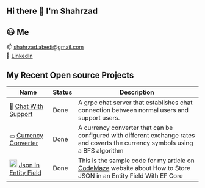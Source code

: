  Hi there 👋 I'm Shahrzad
---
:smiley: Me
---
:mailbox: shahrzad.abedi@gmail.com   
:link: [LinkedIn](https://www.linkedin.com/in/shahrzad-abedi/)   

My Recent Open source Projects   
---
| Name           | Status       | Description                         |
|----------------|--------------|-------------------------------------|
| :speech_balloon: [Chat With Support](https://github.com/shahrzadabedi/ShAbedi.ChatWithSupport)    | Done       | A grpc chat server that establishes chat connection between normal users and support users. |
| :euro: [Currency Converter](https://github.com/shahrzadabedi/CurrencyConverter)    | Done  | A currency converter that can be configured with different exchange rates and coverts the currency symbols using a BFS algorithm |
| <img src="https://avatars.githubusercontent.com/u/29179238?v=4" width="20" height="20"> [Json In Entity Field](https://github.com/shahrzadabedi/CodeMazeGuides/tree/main/dotnet-efcore/EFCoreJsonInEntityField)  | Done    | This is the sample code for my article on [CodeMaze](https://code-maze.com/efcore-store-json-in-an-entity-field/) website about How to Store JSON in an Entity Field With EF Core  |

<!--
**shahrzadabedi/shahrzadabedi** is a ✨ _special_ ✨ repository because its `README.md` (this file) appears on your GitHub profile.

Here are some ideas to get you started:

- 🔭 I’m currently working on ...
- 🌱 I’m currently learning ...
- 👯 I’m looking to collaborate on freelance projects using .NET
- 💬 Ask me about ...
- 📫 How to reach me: shahrzad.abedi@gmail.com
- 😄 Pronouns: ...
-->
